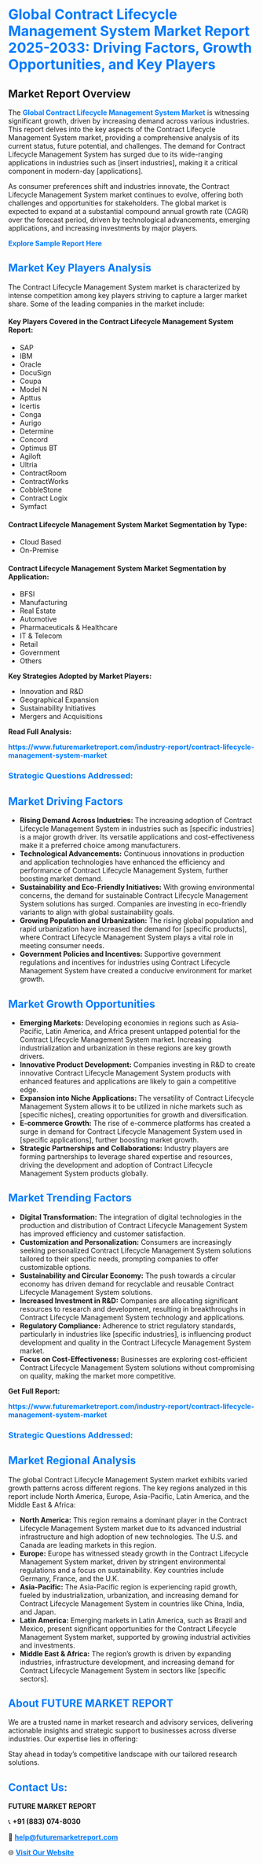 <h1 style="color: #007BFF;">Global Contract Lifecycle Management System Market Report 2025-2033: Driving Factors, Growth Opportunities, and Key Players</h1>

<section id="overview">
<h2>Market Report Overview</h2>
<p>The <a href="https://www.futuremarketreport.com/industry-report/contract-lifecycle-management-system-market" style="color: #007BFF; text-decoration: none;"><strong>Global Contract Lifecycle Management System Market</strong></a> is witnessing significant growth, driven by increasing demand across various industries. This report delves into the key aspects of the Contract Lifecycle Management System market, providing a comprehensive analysis of its current status, future potential, and challenges. The demand for Contract Lifecycle Management System has surged due to its wide-ranging applications in industries such as [insert industries], making it a critical component in modern-day [applications].</p>
<p>As consumer preferences shift and industries innovate, the Contract Lifecycle Management System market continues to evolve, offering both challenges and opportunities for stakeholders. The global market is expected to expand at a substantial compound annual growth rate (CAGR) over the forecast period, driven by technological advancements, emerging applications, and increasing investments by major players.</p>
</section>

<section id="overview">
<p><a href="https://www.futuremarketreport.com/request-sample/reportId=27975" style="color: #007BFF; text-decoration: none;"><strong>Explore Sample Report Here</strong></a></p>
</section>

<section id="key-players">
<h2 style="color: #007BFF;">Market Key Players Analysis</h2>
<p>The Contract Lifecycle Management System market is characterized by intense competition among key players striving to capture a larger market share. Some of the leading companies in the market include:</p>
<h4>Key Players Covered in the Contract Lifecycle Management System Report:</h4>
<ul><li>SAP</li><li>IBM</li><li>Oracle</li><li>DocuSign</li><li>Coupa</li><li>Model N</li><li>Apttus</li><li>Icertis</li><li>Conga</li><li>Aurigo</li><li>Determine</li><li>Concord</li><li>Optimus BT</li><li>Agiloft</li><li>Ultria</li><li>ContractRoom</li><li>ContractWorks</li><li>CobbleStone</li><li>Contract Logix</li><li>Symfact</li></ul>
<h4>Contract Lifecycle Management System Market Segmentation by Type:</h4>
<ul><li>Cloud Based</li><li>On-Premise</li></ul>

<h4>Contract Lifecycle Management System Market Segmentation by Application:</h4>
<ul><li>BFSI</li><li>Manufacturing</li><li>Real Estate</li><li>Automotive</li><li>Pharmaceuticals &amp; Healthcare</li><li>IT &amp; Telecom</li><li>Retail</li><li>Government</li><li>Others</li></ul>
<p><strong>Key Strategies Adopted by Market Players:</strong></p>
<ul>
<li>Innovation and R&D</li>
<li>Geographical Expansion</li>
<li>Sustainability Initiatives</li>
<li>Mergers and Acquisitions</li>
</ul>
</section>

<section>
<p><strong>Read Full Analysis: </strong></p><a href="https://www.futuremarketreport.com/industry-report/contract-lifecycle-management-system-market" style="color: #007BFF; text-decoration: none;"><strong>https://www.futuremarketreport.com/industry-report/contract-lifecycle-management-system-market</strong></a>
<h3 style="color: #007BFF;">Strategic Questions Addressed:</h3>
</section>

<section id="driving-factors">
<h2 style="color: #007BFF;">Market Driving Factors</h2>
<ul>
<li><strong>Rising Demand Across Industries:</strong> The increasing adoption of Contract Lifecycle Management System in industries such as [specific industries] is a major growth driver. Its versatile applications and cost-effectiveness make it a preferred choice among manufacturers.</li>
<li><strong>Technological Advancements:</strong> Continuous innovations in production and application technologies have enhanced the efficiency and performance of Contract Lifecycle Management System, further boosting market demand.</li>
<li><strong>Sustainability and Eco-Friendly Initiatives:</strong> With growing environmental concerns, the demand for sustainable Contract Lifecycle Management System solutions has surged. Companies are investing in eco-friendly variants to align with global sustainability goals.</li>
<li><strong>Growing Population and Urbanization:</strong> The rising global population and rapid urbanization have increased the demand for [specific products], where Contract Lifecycle Management System plays a vital role in meeting consumer needs.</li>
<li><strong>Government Policies and Incentives:</strong> Supportive government regulations and incentives for industries using Contract Lifecycle Management System have created a conducive environment for market growth.</li>
</ul>
</section>

<section id="growth-opportunities">
<h2 style="color: #007BFF;">Market Growth Opportunities</h2>
<ul>
<li><strong>Emerging Markets:</strong> Developing economies in regions such as Asia-Pacific, Latin America, and Africa present untapped potential for the Contract Lifecycle Management System market. Increasing industrialization and urbanization in these regions are key growth drivers.</li>
<li><strong>Innovative Product Development:</strong> Companies investing in R&D to create innovative Contract Lifecycle Management System products with enhanced features and applications are likely to gain a competitive edge.</li>
<li><strong>Expansion into Niche Applications:</strong> The versatility of Contract Lifecycle Management System allows it to be utilized in niche markets such as [specific niches], creating opportunities for growth and diversification.</li>
<li><strong>E-commerce Growth:</strong> The rise of e-commerce platforms has created a surge in demand for Contract Lifecycle Management System used in [specific applications], further boosting market growth.</li>
<li><strong>Strategic Partnerships and Collaborations:</strong> Industry players are forming partnerships to leverage shared expertise and resources, driving the development and adoption of Contract Lifecycle Management System products globally.</li>
</ul>
</section>

<section id="trending-factors">
<h2 style="color: #007BFF;">Market Trending Factors</h2>
<ul>
<li><strong>Digital Transformation:</strong> The integration of digital technologies in the production and distribution of Contract Lifecycle Management System has improved efficiency and customer satisfaction.</li>
<li><strong>Customization and Personalization:</strong> Consumers are increasingly seeking personalized Contract Lifecycle Management System solutions tailored to their specific needs, prompting companies to offer customizable options.</li>
<li><strong>Sustainability and Circular Economy:</strong> The push towards a circular economy has driven demand for recyclable and reusable Contract Lifecycle Management System solutions.</li>
<li><strong>Increased Investment in R&D:</strong> Companies are allocating significant resources to research and development, resulting in breakthroughs in Contract Lifecycle Management System technology and applications.</li>
<li><strong>Regulatory Compliance:</strong> Adherence to strict regulatory standards, particularly in industries like [specific industries], is influencing product development and quality in the Contract Lifecycle Management System market.</li>
<li><strong>Focus on Cost-Effectiveness:</strong> Businesses are exploring cost-efficient Contract Lifecycle Management System solutions without compromising on quality, making the market more competitive.</li>
</ul>
</section>

<section>
<p><strong>Get Full Report: </strong></p><a href="https://www.futuremarketreport.com/industry-report/contract-lifecycle-management-system-market" style="color: #007BFF; text-decoration: none;"><strong>https://www.futuremarketreport.com/industry-report/contract-lifecycle-management-system-market</strong></a>
<h3 style="color: #007BFF;">Strategic Questions Addressed:</h3>
</section>


<section id="regional-analysis">
<h2 style="color: #007BFF;">Market Regional Analysis</h2>
<p>The global Contract Lifecycle Management System market exhibits varied growth patterns across different regions. The key regions analyzed in this report include North America, Europe, Asia-Pacific, Latin America, and the Middle East & Africa:</p>
<ul>
<li><strong>North America:</strong> This region remains a dominant player in the Contract Lifecycle Management System market due to its advanced industrial infrastructure and high adoption of new technologies. The U.S. and Canada are leading markets in this region.</li>
<li><strong>Europe:</strong> Europe has witnessed steady growth in the Contract Lifecycle Management System market, driven by stringent environmental regulations and a focus on sustainability. Key countries include Germany, France, and the U.K.</li>
<li><strong>Asia-Pacific:</strong> The Asia-Pacific region is experiencing rapid growth, fueled by industrialization, urbanization, and increasing demand for Contract Lifecycle Management System in countries like China, India, and Japan.</li>
<li><strong>Latin America:</strong> Emerging markets in Latin America, such as Brazil and Mexico, present significant opportunities for the Contract Lifecycle Management System market, supported by growing industrial activities and investments.</li>
<li><strong>Middle East & Africa:</strong> The region’s growth is driven by expanding industries, infrastructure development, and increasing demand for Contract Lifecycle Management System in sectors like [specific sectors].</li>
</ul>
</section>

<footer>
<h2 style="color: #007BFF;">About FUTURE MARKET REPORT</h2>
<p>We are a trusted name in market research and advisory services, delivering actionable insights and strategic support to businesses across diverse industries. Our expertise lies in offering:</p>

<p>Stay ahead in today’s competitive landscape with our tailored research solutions.</p>

<h2 style="color: #007BFF;">Contact Us:</h2>
<p><strong>FUTURE MARKET REPORT</strong></p>
<p>📞 <strong>+91 (883) 074-8030</strong></p>
<p>📧 <strong><a href="mailto:help@futuremarketreport.com" style="color: #007BFF;">help@futuremarketreport.com</a></strong></p>
<p>🌐 <strong><a href="https://www.futuremarketreport.com/" style="color: #007BFF;">Visit Our Website</a></strong></p>
</footer>